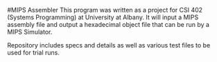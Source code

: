 #MIPS Assembler
This program was written as a project for CSI 402 (Systems Programming) at University at Albany.
It will input a MIPS assembly file and output a hexadecimal object file that can be run by a MIPS Simulator.

Repository includes specs and details as well as various test files to be used for trial runs.